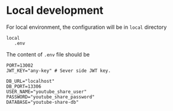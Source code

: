 # Local development

For local environment, the configuration will be in `local` directory

```
local
   .env
```

The content of `.env` file should be

```env
PORT=13002
JWT_KEY="any-key" # Sever side JWT key.

DB_URL="localhost"
DB_PORT=13306
USER_NAME="youtube_share_user"
PASSWORD="youtube_share_password"
DATABASE="youtube-share-db"
```

